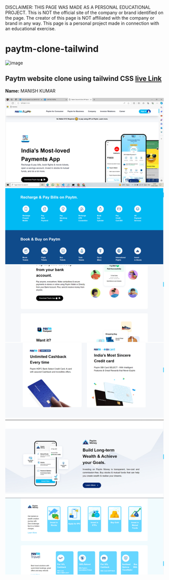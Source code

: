 DISCLAIMER: THIS PAGE WAS MADE AS A PERSONAL EDUCATIONAL PROJECT. This is NOT the official site of the company or brand identified on the page. The creator of this page is NOT affiliated with the company or brand in any way. This page is a personal project made in connection with an educational exercise.


# paytm-clone-tailwind
![image](https://img.shields.io/badge/tailwind-paytm-blue)


## Paytm website clone using tailwind CSS  [live Link](https://manipaytmclone.netlify.app/)

**Name:**   MANISH KUMAR




![image](https://github.com/manish969/PaytmClone/blob/master/images/img1.png)
![image](https://github.com/manish969/PaytmClone/blob/master/images/img2.png)
![image](https://github.com/manish969/PaytmClone/blob/master/images/img3.png)
![image](https://github.com/manish969/PaytmClone/blob/master/images/img4.png)
![image](https://github.com/manish969/PaytmClone/blob/master/images/img5.png)
![image](https://github.com/manish969/PaytmClone/blob/master/images/img6.png)
